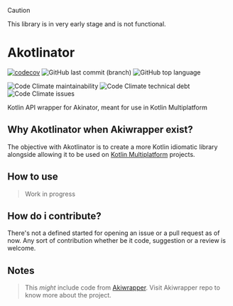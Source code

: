 > [!CAUTION]
> This library is in very early stage and is not functional.

# Akotlinator
[![codecov](https://codecov.io/gh/astatio/Akotlinator/graph/badge.svg?token=T2T04AXNAJ)](https://codecov.io/gh/astatio/Akotlinator) ![GitHub last commit (branch)](https://img.shields.io/github/last-commit/astatio/Akotlinator) ![GitHub top language](https://img.shields.io/github/languages/top/astatio/Akotlinator?logo=kotlin&color=7F52FF)



![Code Climate maintainability](https://img.shields.io/codeclimate/maintainability/astatio/Akotlinator) ![Code Climate technical debt](https://img.shields.io/codeclimate/tech-debt/astatio/Akotlinator) ![Code Climate issues](https://img.shields.io/codeclimate/issues/astatio/Akotlinator)

Kotlin API wrapper for Akinator, meant for use in Kotlin Multiplatform

## Why Akotlinator when Akiwrapper exist?
The objective with Akotlinator is to create a more Kotlin idiomatic library alongside allowing it to be used on [Kotlin Multiplatform](https://kotlinlang.org/docs/multiplatform.html) projects.

## How to use
> Work in progress

## How do i contribute?
There's not a defined started for opening an issue or a pull request as of now. Any sort of contribution whether be it code, suggestion or a review is welcome. 

## Notes
> This *might* include code from [Akiwrapper](https://github.com/markozajc/Akiwrapper). Visit Akiwrapper repo to know more about the project.
